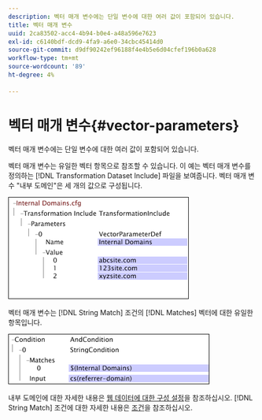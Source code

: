 ```yaml
---
description: 벡터 매개 변수에는 단일 변수에 대한 여러 값이 포함되어 있습니다.
title: 벡터 매개 변수
uuid: 2ca83502-acc4-4b94-b0e4-a48a596e7623
exl-id: c6140bdf-dcd9-4fa9-a6e0-34cbc45414d0
source-git-commit: d9df90242ef96188f4e4b5e6d04cfef196b0a628
workflow-type: tm+mt
source-wordcount: '89'
ht-degree: 4%

---
```


# 벡터 매개 변수{#vector-parameters}

벡터 매개 변수에는 단일 변수에 대한 여러 값이 포함되어 있습니다.

벡터 매개 변수는 유일한 벡터 항목으로 참조할 수 있습니다. 이 예는 벡터 매개 변수를 정의하는 [!DNL Transformation Dataset Include] 파일을 보여줍니다. 벡터 매개 변수 &quot;내부 도메인&quot;은 세 개의 값으로 구성됩니다.

![](assets/cfg_WebParameters_InternalDomains.png)

벡터 매개 변수는 [!DNL String Match] 조건의 [!DNL Matches] 벡터에 대한 유일한 항목입니다.

![](assets/cfg_Parameters_InternalDomains_Ref.png)

내부 도메인에 대한 자세한 내용은 [웹 데이터에 대한 구성 설정](../../../../home/c-dataset-const-proc/c-config-web-data/c-config-web-data.md#concept-9a306b65483a484bb3f6f3c1d7e77519)을 참조하십시오. [!DNL String Match] 조건에 대한 자세한 내용은 [조건](../../../../home/c-dataset-const-proc/c-conditions/c-abt-cond.md)을 참조하십시오.
